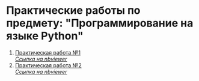 # Практические работы по предмету: "Программирование на языке Python"

1. [Практическая работа №1](https://github.com/nikolaevaxenov/PythonCourse/blob/master/ПР1_Вар21_Николаев-Аксенов_ИКБО-20-19.ipynb)  
[*Ссылка на nbviewer*](https://nbviewer.jupyter.org/github/nikolaevaxenov/PythonCourse/blob/master/ПР1_Вар21_Николаев-Аксенов_ИКБО-20-19.ipynb)
2. [Практическая работа №2](https://github.com/nikolaevaxenov/PythonCourse/blob/master/ПР2_Вар21_Николаев-Аксенов_ИКБО-20-19.ipynb)  
[*Ссылка на nbviewer*](https://nbviewer.jupyter.org/github/nikolaevaxenov/PythonCourse/blob/master/ПР2_Вар21_Николаев-Аксенов_ИКБО-20-19.ipynb)
